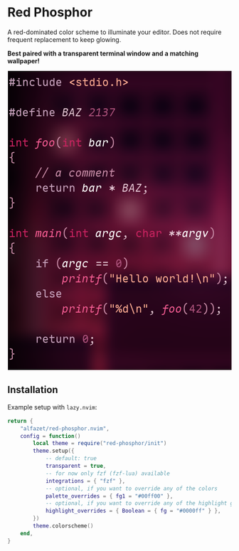 # Red Phosphor

A red-dominated color scheme to illuminate your editor. Does not require frequent replacement to keep glowing.

**Best paired with a transparent terminal window and a matching wallpaper!**

<p align="center">
  <img src="https://github.com/alfazet/red-phosphor.nvim/blob/main/images/example.png">
</p>

## Installation

Example setup with `lazy.nvim`:
```lua
return {
    "alfazet/red-phosphor.nvim",
    config = function()
        local theme = require("red-phosphor/init")
        theme.setup({
            -- default: true
            transparent = true,
            -- for now only fzf (fzf-lua) available
            integrations = { "fzf" },
            -- optional, if you want to override any of the colors
            palette_overrides = { fg1 = "#00ff00" },
            -- optional, if you want to override any of the highlight groups
            highlight_overrides = { Boolean = { fg = "#0000ff" } },
        })
        theme.colorscheme()
    end,
}
```
